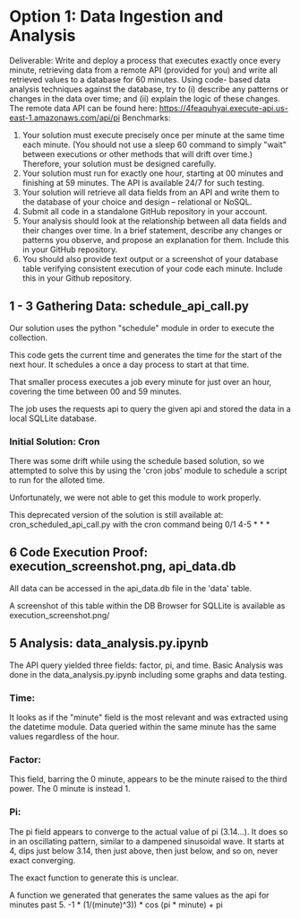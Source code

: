 # Option 1: Data Ingestion and Analysis

Deliverable: Write and deploy a process that executes exactly once every minute, retrieving data from a remote API (provided for you) and write all retrieved values to a database for 60 minutes. Using code- based data analysis techniques against the database, try to (i) describe any patterns or changes in the data over time; and (ii) explain the logic of these changes.
The remote data API can be found here:
https://4feaquhyai.execute-api.us-east-1.amazonaws.com/api/pi
Benchmarks:
1. Your solution must execute precisely once per minute at the same time each minute. (You should not use a sleep 60 command to simply "wait" between executions or other methods that will drift over time.) Therefore, your solution must be designed carefully.
2. Your solution must run for exactly one hour, starting at 00 minutes and finishing at 59 minutes. The API is available 24/7 for such testing.
3. Your solution will retrieve all data fields from an API and write them to the database of your choice and design – relational or NoSQL.
4. Submit all code in a standalone GitHub repository in your account.
5. Your analysis should look at the relationship between all data fields and their changes over time. In a brief statement, describe any changes or patterns you observe, and propose an explanation for them. Include this in your GitHub repository.
6. You should also provide text output or a screenshot of your database table verifying consistent execution of your code each minute. Include this in your Github repository.


## 1 - 3 Gathering Data: schedule_api_call.py

Our solution uses the python "schedule" module in order to execute the collection.

This code gets the current time and generates the time for the start of the next hour. It schedules a once a day process to start at that time.

That smaller process executes a job every minute for just over an hour, covering the time between 00 and 59 minutes. 

The job uses the requests api to query the given api and stored the data in a local SQLLite database.

### Initial Solution: Cron

There was some drift while using the schedule based solution, so we attempted to solve this by using the 'cron jobs' module to schedule a script to run for the alloted time.

Unfortunately, we were not able to get this module to work properly.

This deprecated version of the solution is still available at: cron_scheduled_api_call.py with the cron command being 0/1 4-5 * * *

## 6 Code Execution Proof: execution_screenshot.png, api_data.db

All data can be accessed in the api_data.db file in the 'data' table. 

A screenshot of this table within the DB Browser for SQLLite is available as execution_screenshot.png/

## 5 Analysis: data_analysis.py.ipynb

The API query yielded three fields: factor, pi, and time. Basic Analysis was done in the data_analysis.py.ipynb including some graphs and data testing.

### Time:
It looks as if the "minute" field is the most relevant and was extracted using the datetime module. Data queried within the same minute has the same values regardless of the hour.

### Factor:
This field, barring the 0 minute, appears to be the minute raised to the third power. The 0 minute is instead 1.

### Pi:
The pi field appears to converge to the actual value of pi (3.14...). It does so in an oscillating pattern, similar to a dampened sinusoidal wave. 
It starts at 4, dips just below 3.14, then just above, then just below, and so on, never exact converging.

The exact function to generate this is unclear.

A function we generated that generates the same values as the api for minutes past 5.
-1 * (1/(minute)^3)) * cos (pi * minute) + pi
